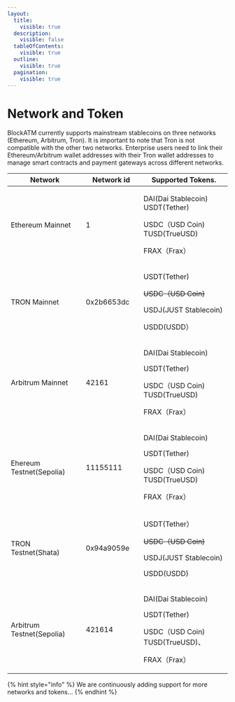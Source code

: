```yaml
---
layout:
  title:
    visible: true
  description:
    visible: false
  tableOfContents:
    visible: true
  outline:
    visible: true
  pagination:
    visible: true
---
```


# Network and Token

BlockATM currently supports mainstream stablecoins on three networks (Ethereum, Arbitrum, Tron). It is important to note that Tron is not compatible with the other two networks. Enterprise users need to link their Ethereum/Arbitrum wallet addresses with their Tron wallet addresses to manage smart contracts and payment gateways across different networks.

<table><thead><tr><th width="243">Network</th><th width="161.9417724609375">Network id</th><th width="307.6373291015625">Supported Tokens.</th></tr></thead><tbody><tr><td>Ethereum Mainnet</td><td>1</td><td><p>DAI(Dai Stablecoin)<br>USDT(Tether)</p><p>USDC（USD Coin)<br>TUSD(TrueUSD)</p><p>FRAX（Frax）</p></td></tr><tr><td>TRON Mainnet</td><td>0x2b6653dc</td><td><p>USDT(Tether)</p><p><del>USDC（USD Coin)</del></p><p>USDJ(JUST Stablecoin)</p><p>USDD(USDD）</p></td></tr><tr><td>Arbitrum Mainnet</td><td>42161</td><td><p>DAI(Dai Stablecoin)</p><p>USDT(Tether)</p><p>USDC（USD Coin)<br>TUSD(TrueUSD)</p><p>FRAX（Frax）</p></td></tr><tr><td>Ehereum Testnet(Sepolia)</td><td>11155111</td><td><p>DAI(Dai Stablecoin)</p><p>USDT(Tether)</p><p>USDC（USD Coin)<br>TUSD(TrueUSD)</p><p>FRAX（Frax）</p></td></tr><tr><td>TRON Testnet(Shata)</td><td>0x94a9059e</td><td><p>USDT(Tether）</p><p><del>USDC（USD Coin)</del></p><p>USDJ(JUST Stablecoin)</p><p>USDD(USDD)</p></td></tr><tr><td>Arbitrum Testnet(Sepolia)</td><td>421614</td><td><p>DAI(Dai Stablecoin)</p><p>USDT(Tether)</p><p>USDC（USD Coin)<br>TUSD(TrueUSD)、</p><p>FRAX（Frax）</p></td></tr></tbody></table>

{% hint style="info" %}
We are continuously adding support for more networks and tokens...
{% endhint %}
